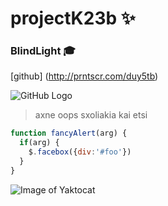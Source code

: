 # projectK23b :sparkles: <h3>BlindLight :mortar_board:



[github] (http://prntscr.com/duy5tb)

![GitHub Logo](projectK23b/BlindLight/app/src/main/res/mipmap-hdpi/ic_launcher.png)

>axne oops
>sxoliakia kai etsi

```javascript
function fancyAlert(arg) {
  if(arg) {
    $.facebox({div:'#foo'})
  }
}
```

![Image of Yaktocat](https://octodex.github.com/images/yaktocat.png)

